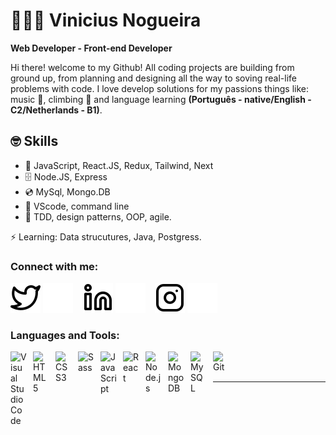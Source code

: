 # 👨🏻‍💻 Vinicius Nogueira

**Web Developer - Front-end Developer**

Hi there! welcome to my Github! All coding projects are building from ground up, from planning and designing all the way to soving real-life problems with code. I love develop solutions for my passions things like: music 🎸, climbing 🧗 and language learning **(Português - native/English - C2/Netherlands - B1)**. 


## 🤓 Skills 

- 💫 JavaScript, React.JS, Redux, Tailwind, Next
- 🗄 Node.JS, Express
- 💿 MySql, Mongo.DB
- 🔨 VScode, command line
- 🤖 TDD, design patterns, OOP, agile.

⚡ Learning: Data strucutures, Java, Postgress.

### Connect with me:

[![website](./img/twitter-light.svg)](https://twitter.com/iroacode#gh-light-mode-only)
[![website](./img/twitter-dark.svg)](https://twitter.com/iroacode#gh-dark-mode-only)
&nbsp;&nbsp;
[![website](./img/linkedin-light.svg)](https://linkedin.com/in/iamviniciusnogueira/#gh-light-mode-only)
[![website](./img/linkedin-dark.svg)](https://linkedin.com/in/iamviniciusnogueira/#gh-dark-mode-only)
&nbsp;&nbsp;
[![website](./img/instagram-light.svg)](https://instagram.com/euroacu#gh-light-mode-only)
[![website](./img/instagram-dark.svg)](https://instagram.com/euroacu/#gh-dark-mode-only)

### Languages and Tools:

<img align="left" alt="Visual Studio Code" width="26px" src="https://cdn.jsdelivr.net/gh/devicons/devicon/icons/vscode/vscode-original.svg" style="padding-right:10px;" />
<img align="left" alt="HTML5" width="26px" src="https://cdn.jsdelivr.net/gh/devicons/devicon/icons/html5/html5-original.svg" style="padding-right:10px;" />
<img align="left" alt="CSS3" width="26px" src="https://cdn.jsdelivr.net/gh/devicons/devicon/icons/css3/css3-original.svg" style="padding-right:10px;" />
<img align="left" alt="Sass" width="26px" src="https://cdn.jsdelivr.net/gh/devicons/devicon/icons/sass/sass-original.svg" style="padding-right:10px;" />
<img align="left" alt="JavaScript" width="26px" src="https://cdn.jsdelivr.net/gh/devicons/devicon/icons/javascript/javascript-original.svg" style="padding-right:10px;" />
<img align="left" alt="React" width="26px" src="https://cdn.jsdelivr.net/gh/devicons/devicon/icons/react/react-original.svg" style="padding-right:10px;" />
<img align="left" alt="Node.js" width="26px" src="https://cdn.jsdelivr.net/gh/devicons/devicon/icons/nodejs/nodejs-original.svg" style="padding-right:10px;" />
<img align="left" alt="MongoDB" width="26px" src="https://cdn.jsdelivr.net/gh/devicons/devicon/icons/mongodb/mongodb-original.svg" style="padding-right:10px;" />
<img align="left" alt="MySQL" width="26px" src="https://cdn.jsdelivr.net/gh/devicons/devicon/icons/mysql/mysql-original.svg" style="padding-right:10px;" />
<img align="left" alt="Git" width="26px" src="https://cdn.jsdelivr.net/gh/devicons/devicon/icons/git/git-original.svg" style="padding-right:10px;" />



<br />
<br />

---
